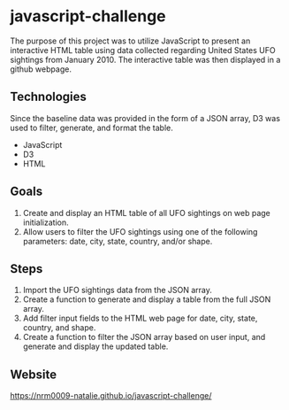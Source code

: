 # javascript-challenge
The purpose of this project was to utilize JavaScript to present an interactive HTML table using data collected regarding United States UFO sightings from January 2010. The interactive table was then displayed in a github webpage. 


## Technologies

Since the baseline data was provided in the form of a JSON array, D3 was used to filter, generate, and format the table.
* JavaScript
* D3
* HTML

## Goals

1. Create and display an HTML table of all UFO sightings on web page initialization.
2. Allow users to filter the UFO sightings using one of the following parameters: date, city, state, country, and/or shape.

## Steps

1. Import the UFO sightings data from the JSON array.
2. Create a function to generate and display a table from the full JSON array.
3. Add filter input fields to the HTML web page for date, city, state, country, and shape.
4. Create a function to filter the JSON array based on user input, and generate and display the updated table.

## Website

https://nrm0009-natalie.github.io/javascript-challenge/


